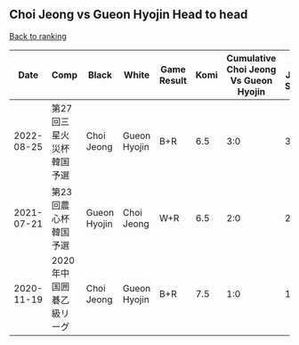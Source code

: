 ## Choi Jeong vs Gueon Hyojin Head to head

[Back to ranking](../../index.md)




| **Date** | **Comp** | **Black** | **White** | **Game Result** | **Komi** | **Cumulative Choi Jeong Vs Gueon Hyojin** | **Choi Jeong Streak** | **Gueon Hyojin Streak** | 
| --- | --- | --- | --- | --- | --- | --- | --- | --- |
| 2022-08-25 | 第27回三星火災杯韓国予選 | Choi Jeong | Gueon Hyojin | B+R | 6.5 | 3:0 | 3 | 0 | 
| 2021-07-21 | 第23回農心杯韓国予選 | Gueon Hyojin | Choi Jeong | W+R | 6.5 | 2:0 | 2 | 0 | 
| 2020-11-19 | 2020年中国囲碁乙級リーグ | Choi Jeong | Gueon Hyojin | B+R | 7.5 | 1:0 | 1 | 0 |




